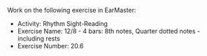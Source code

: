 Work on the following exercise in EarMaster:
- Activity: Rhythm Sight-Reading
- Exercise Name: 12/8 - 4 bars: 8th notes, Quarter dotted notes - including rests
- Exercise Number: 20.6
